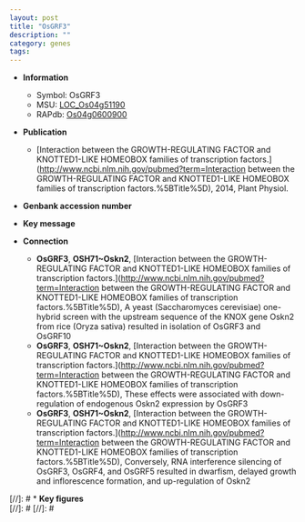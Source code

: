 ```yaml
---
layout: post
title: "OsGRF3"
description: ""
category: genes
tags: 
---
```


* **Information**  
    + Symbol: OsGRF3  
    + MSU: [LOC_Os04g51190](http://rice.plantbiology.msu.edu/cgi-bin/ORF_infopage.cgi?orf=LOC_Os04g51190)  
    + RAPdb: [Os04g0600900](http://rapdb.dna.affrc.go.jp/viewer/gbrowse_details/irgsp1?name=Os04g0600900)  

* **Publication**  
    + [Interaction between the GROWTH-REGULATING FACTOR and KNOTTED1-LIKE HOMEOBOX families of transcription factors.](http://www.ncbi.nlm.nih.gov/pubmed?term=Interaction between the GROWTH-REGULATING FACTOR and KNOTTED1-LIKE HOMEOBOX families of transcription factors.%5BTitle%5D), 2014, Plant Physiol.

* **Genbank accession number**  

* **Key message**  

* **Connection**  
    + __OsGRF3__, __OSH71~Oskn2__, [Interaction between the GROWTH-REGULATING FACTOR and KNOTTED1-LIKE HOMEOBOX families of transcription factors.](http://www.ncbi.nlm.nih.gov/pubmed?term=Interaction between the GROWTH-REGULATING FACTOR and KNOTTED1-LIKE HOMEOBOX families of transcription factors.%5BTitle%5D), A yeast (Saccharomyces cerevisiae) one-hybrid screen with the upstream sequence of the KNOX gene Oskn2 from rice (Oryza sativa) resulted in isolation of OsGRF3 and OsGRF10
    + __OsGRF3__, __OSH71~Oskn2__, [Interaction between the GROWTH-REGULATING FACTOR and KNOTTED1-LIKE HOMEOBOX families of transcription factors.](http://www.ncbi.nlm.nih.gov/pubmed?term=Interaction between the GROWTH-REGULATING FACTOR and KNOTTED1-LIKE HOMEOBOX families of transcription factors.%5BTitle%5D), These effects were associated with down-regulation of endogenous Oskn2 expression by OsGRF3
    + __OsGRF3__, __OSH71~Oskn2__, [Interaction between the GROWTH-REGULATING FACTOR and KNOTTED1-LIKE HOMEOBOX families of transcription factors.](http://www.ncbi.nlm.nih.gov/pubmed?term=Interaction between the GROWTH-REGULATING FACTOR and KNOTTED1-LIKE HOMEOBOX families of transcription factors.%5BTitle%5D), Conversely, RNA interference silencing of OsGRF3, OsGRF4, and OsGRF5 resulted in dwarfism, delayed growth and inflorescence formation, and up-regulation of Oskn2

[//]: # * **Key figures**  
[//]: # 
[//]: # 
